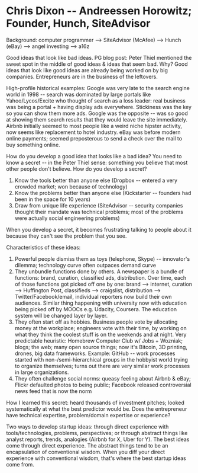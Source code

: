 Chris Dixon -- Andreessen Horowitz; Founder, Hunch, SiteAdvisor
===============================================================

Background: computer programmer --> SiteAdvisor (McAfee) --> Hunch (eBay) --> angel investing --> a16z

Good ideas that look like bad ideas. PG blog post: Peter Thiel mentioned the sweet spot in the middle of good ideas & ideas that seem bad. Why? Good ideas that look like good ideas are already being worked on by big companies. Entrepreneurs are in the business of the leftovers.

High-profile historical examples: Google was very late to the search engine world in 1998 -- search was dominated by large portals like Yahoo/Lycos/Excite who thought of search as a loss leader: real business was being a portal + having display ads everywhere. Stickiness was the key so you can show them more ads. Google was the opposite -- was so good at showing them search results that they would leave the site immediately. Airbnb initially seemed to most people like a weird niche hipster activity, now seems like replacement to hotel industry. eBay was before modern online payments; seemed preposterous to send a check over the mail to buy something online.

How do you develop a good idea that looks like a bad idea? You need to know a secret -- in the Peter Thiel sense: something you believe that most other people don't believe. How do you develop a secret?

1. Know the tools better than anyone else (Dropbox -- entered a very crowded market; won because of technology)
2. Know the problems better than anyone else (Kickstarter -- founders had been in the space for 10 years)
3. Draw from unique life experience (SiteAdvisor -- security companies thought their mandate was technical problems; most of the problems were actually social engineering problems)

When you develop a secret, it becomes frustrating talking to people about it because they can't see the problem that you see.

Characteristics of these ideas:

1. Powerful people dismiss them as toys (telephone, Skype) -- innovator's dilemma; technology curve often outpaces demand curve
2. They unbundle functions done by others. A newspaper is a bundle of functions: brand, curation, classified ads, distribution. Over time, each of those functions got picked off one by one: brand --> internet, curation --> Huffington Post, classifieds --> craigslist, distribution --> Twitter/Facebook/email, individual reporters now build their own audiences. Similar thing happening with university now with education being picked off by MOOCs e.g. Udacity, Coursera. The education system will be changed layer by layer.
3. They often start off as hobbies. Business people vote by allocating money at the workplace; engineers vote with their time, by working on what they think the coolest stuff is on the weekends and at night. Very predictable heuristic: Homebrew Computer Club w/ Jobs + Wozniak; blogs; the web; many open source things; now it's Bitcoin, 3D printing, drones, big data frameworks. Example: GitHub -- work processes started with non-/semi-hierarchical groups in the hobbyist world trying to organize themselves; turns out there are very similar work processes in large organizations.
4. They often challenge social norms: queasy feeling about Airbnb & eBay; Flickr defaulted photos to being public; Facebook released controversial news feed that is now the norm

How I learned this secret: heard thousands of investment pitches; looked systematically at what the best predictor would be. Does the entrepreneur have technical expertise, problem/domain expertise or experience?

Two ways to develop startup ideas: through direct experience with tools/technologies, problems, perspectives; or through abstract things like analyst reports, trends, analogies (Airbnb for X, Uber for Y). The best ideas come through direct experience. The abstract things tend to be an encapsulation of conventional wisdom. When you diff your direct experience with conventional wisdom, that's where the best startup ideas come from.